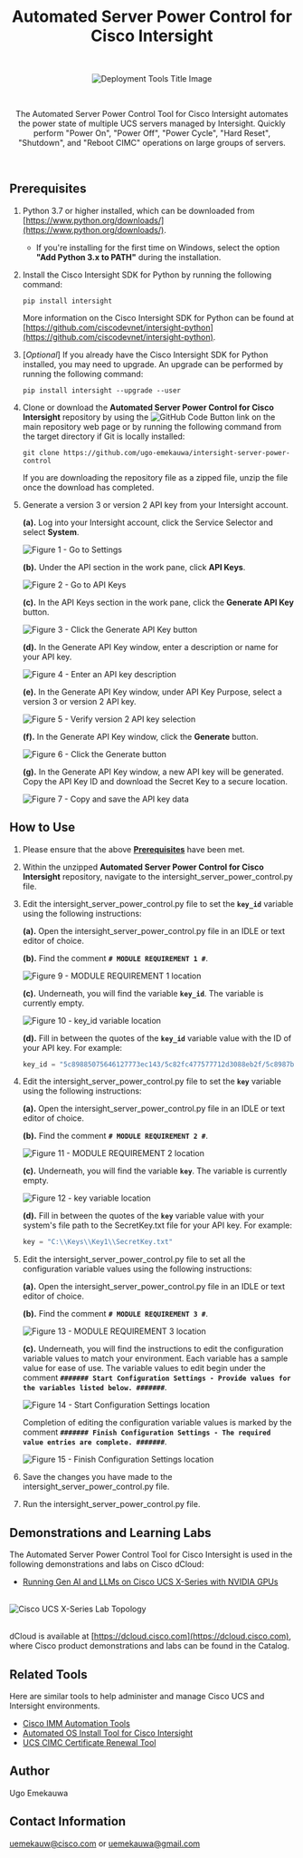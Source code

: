 <h1 align="center">Automated Server Power Control for Cisco Intersight</h1>

<br>
<p align="center">
  <img alt="Deployment Tools Title Image" title="Deployment Tools" src="./assets/Deployment_Tools_Title_Graphic.png">
</p>  
<br>
<p align="center">
  The Automated Server Power Control Tool for Cisco Intersight automates the power state of multiple UCS servers managed by Intersight. Quickly perform "Power On", "Power Off", "Power Cycle", "Hard Reset", "Shutdown", and "Reboot CIMC" operations on large groups of servers.
</p>
<br>

## Prerequisites
1. Python 3.7 or higher installed, which can be downloaded from [https://www.python.org/downloads/](https://www.python.org/downloads/).
    - If you're installing for the first time on Windows, select the option **"Add Python 3.x to PATH"** during the installation.
2. Install the Cisco Intersight SDK for Python by running the following command:
   ```
   pip install intersight
   ```
   More information on the Cisco Intersight SDK for Python can be found at [https://github.com/ciscodevnet/intersight-python](https://github.com/ciscodevnet/intersight-python).
3. [_Optional_] If you already have the Cisco Intersight SDK for Python installed, you may need to upgrade. An upgrade can be performed by running the following command:
   ```
   pip install intersight --upgrade --user
   ```
4. Clone or download the **Automated Server Power Control for Cisco Intersight** repository by using the ![GitHub Code Button](./assets/GitHub_Code_Button.png "GitHub Code Button") link on the main repository web page or by running the following command from the target directory if Git is locally installed:
    ```
    git clone https://github.com/ugo-emekauwa/intersight-server-power-control
    ```
   If you are downloading the repository file as a zipped file, unzip the file once the download has completed.
5. Generate a version 3 or version 2 API key from your Intersight account.

    **(a).** Log into your Intersight account, click the Service Selector and select **System**.
    
      ![Figure 1 - Go to Settings](./assets/Figure_1_Go_to_Settings.png "Figure 1 - Go to Settings")
      
    **(b).** Under the API section in the work pane, click **API Keys**.
    
      ![Figure 2 - Go to API Keys](./assets/Figure_2_Go_to_API_Keys.png "Figure 2 - Go to API Keys")
      
    **(c).** In the API Keys section in the work pane, click the **Generate API Key** button.
    
      ![Figure 3 - Click the Generate API Key button](./assets/Figure_3_Click_the_Generate_API_Key_button.png "Figure 3 - Click the Generate API Key button")
      
    **(d).** In the Generate API Key window, enter a description or name for your API key.
    
      ![Figure 4 - Enter an API key description](./assets/Figure_4_Enter_an_API_key_description.png "Figure 4 - Enter an API key description")
      
    **(e).** In the Generate API Key window, under API Key Purpose, select a version 3 or version 2 API key.
    
      ![Figure 5 - Verify version 2 API key selection](./assets/Figure_5_Verify_version_2_API_key_selection.png "Figure 5 - Verify version 2 API key selection")
      
    **(f).** In the Generate API Key window, click the **Generate** button.
    
      ![Figure 6 - Click the Generate button](./assets/Figure_6_Click_the_Generate_button.png "Figure 6 - Click the Generate button")
      
    **(g).** In the Generate API Key window, a new API key will be generated. Copy the API Key ID and download the Secret Key to a secure location.
    
      ![Figure 7 - Copy and save the API key data](./assets/Figure_7_Copy_and_save_the_API_key_data.png "Figure 7 - Copy and save the API key data")

## How to Use
1. Please ensure that the above [**Prerequisites**](https://github.com/ugo-emekauwa/intersight-server-power-control#prerequisites) have been met.
2. Within the unzipped **Automated Server Power Control for Cisco Intersight** repository, navigate to the intersight_server_power_control.py file.
3. Edit the intersight_server_power_control.py file to set the **`key_id`** variable using the following instructions:

    **(a).** Open the intersight_server_power_control.py file in an IDLE or text editor of choice.
    
    **(b).** Find the comment **`# MODULE REQUIREMENT 1 #`**.
     
      ![Figure 9 - MODULE REQUIREMENT 1 location](./assets/Figure_9_MODULE_REQUIREMENT_1_location.png "Figure 9 - MODULE REQUIREMENT 1 location")
      
    **(c).** Underneath, you will find the variable **`key_id`**. The variable is currently empty.
    
      ![Figure 10 - key_id variable location](./assets/Figure_10_key_id_variable_location.png "Figure 10 - key_id variable location")
      
    **(d).** Fill in between the quotes of the **`key_id`** variable value with the ID of your API key. For example:
      ```py
      key_id = "5c89885075646127773ec143/5c82fc477577712d3088eb2f/5c8987b17577712d302eaaff"
      ```
4. Edit the intersight_server_power_control.py file to set the **`key`** variable using the following instructions:

    **(a).** Open the intersight_server_power_control.py file in an IDLE or text editor of choice.
    
    **(b).** Find the comment **`# MODULE REQUIREMENT 2 #`**.
    
      ![Figure 11 - MODULE REQUIREMENT 2 location](./assets/Figure_11_MODULE_REQUIREMENT_2_location.png "Figure 11 - MODULE REQUIREMENT 2 location")
      
    **(c).** Underneath, you will find the variable **`key`**. The variable is currently empty.
    
      ![Figure 12 - key variable location](./assets/Figure_12_key_variable_location.png "Figure 12 - key variable location")
      
    **(d).** Fill in between the quotes of the **`key`** variable value with your system's file path to the SecretKey.txt file for your API key. For example:
      ```py
      key = "C:\\Keys\\Key1\\SecretKey.txt"
      ```
5. Edit the intersight_server_power_control.py file to set all the configuration variable values using the following instructions:

    **(a).** Open the intersight_server_power_control.py file in an IDLE or text editor of choice.

    **(b).** Find the comment **`# MODULE REQUIREMENT 3 #`**.
    
      ![Figure 13 - MODULE REQUIREMENT 3 location](./assets/Figure_13_MODULE_REQUIREMENT_3_location.png "Figure 13 - MODULE REQUIREMENT 3 location")
      
    **(c).** Underneath, you will find the instructions to edit the configuration variable values to match your environment. Each variable has a sample value for ease of use. The variable values to edit begin under the comment **`####### Start Configuration Settings - Provide values for the variables listed below. #######`**.
      
      ![Figure 14 - Start Configuration Settings location](./assets/Figure_14_Start_Configuration_Settings_location.png "Figure 14 - Start Configuration Settings location")
   
    Completion of editing the configuration variable values is marked by the comment **`####### Finish Configuration Settings - The required value entries are complete. #######`**.
      
      ![Figure 15 - Finish Configuration Settings location](./assets/Figure_15_Finish_Configuration_Settings_location.png "Figure 15 - Finish Configuration Settings location")
6. Save the changes you have made to the intersight_server_power_control.py file.
7. Run the intersight_server_power_control.py file.

## Demonstrations and Learning Labs
The Automated Server Power Control Tool for Cisco Intersight is used in the following demonstrations and labs on Cisco dCloud:

- [Running Gen AI and LLMs on Cisco UCS X-Series with NVIDIA GPUs](https://dcloud2.cisco.com/demo/ai-workloads-on-cisco-ucs-x-series-v1)
<br><br>

![Cisco UCS X-Series Lab Topology](./assets/Cisco_UCS_X-Series_Lab_Topology_2.png "Cisco UCS X-Series Lab Topology")
<br><br>

dCloud is available at [https://dcloud.cisco.com](https://dcloud.cisco.com), where Cisco product demonstrations and labs can be found in the Catalog.

## Related Tools
Here are similar tools to help administer and manage Cisco UCS and Intersight environments.
- [Cisco IMM Automation Tools](https://github.com/ugo-emekauwa/cisco-imm-automation-tools)
- [Automated OS Install Tool for Cisco Intersight](https://github.com/ugo-emekauwa/intersight-os-installer)
- [UCS CIMC Certificate Renewal Tool](https://github.com/ugo-emekauwa/ucs_cimc_csr_tool)

## Author
Ugo Emekauwa

## Contact Information
uemekauw@cisco.com or uemekauwa@gmail.com
